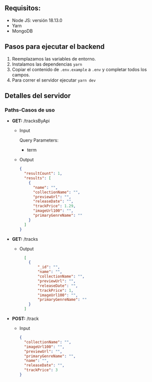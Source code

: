 ## Requisitos:

- Node JS: versión 18.13.0
- Yarn
- MongoDB

## Pasos para ejecutar el backend

1. Reemplazamos las variables de entorno.
2. Instalamos las dependencias `yarn`
3. Copiar el contenido de `.env.example` a `.env` y completar todos los campos.
4. Para correr el servidor ejecutar `yarn dev`

## Detalles del servidor

### Paths-Casos de uso

- **GET:** /tracksByApi

  - Input

    Query Parameters:

    - term

  - Output

    ```json
    {
      "resultCount": 1,
      "results": [
        {
          "name": "",
          "collectionName": "",
          "previewUrl": "",
          "releaseDate": "",
          "trackPrice": 1.29,
          "imageUrl100": "",
          "primaryGenreName": ""
        }
      ]
    }
    ```

- **GET:** /tracks

  - Output

    ```json
      [
        {
        	"_id": "",
        	"name": "",
        	"collectionName": "",
        	"previewUrl": "",
        	"releaseDate": "",
        	"trackPrice": 1,
        	"imageUrl100": "",
        	"primaryGenreName": ""
        }
      ]
    ```

- **POST:** /track

  - Input

    ```json
    {
      "collectionName": "",
      "imageUrl100": "",
      "previewUrl": "",
      "primaryGenreName": "",
      "name": "",
      "releaseDate": "",
      "trackPrice": 3
    }
    ```

